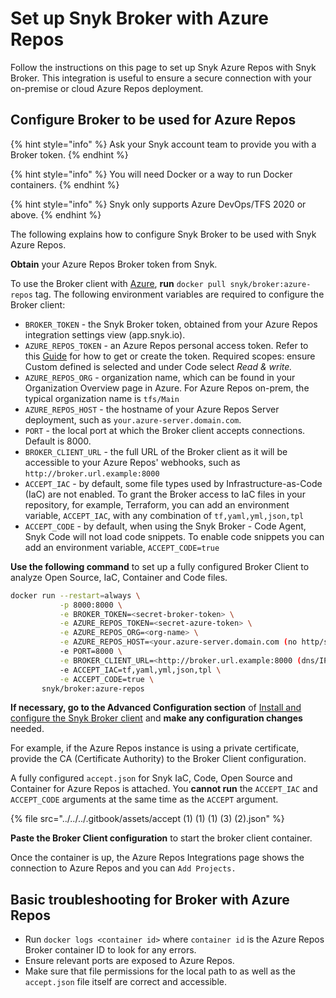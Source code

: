 # Set up Snyk Broker with Azure Repos

Follow the instructions on this page to set up Snyk Azure Repos with Snyk Broker. This integration  is useful to ensure a secure connection with your on-premise or cloud Azure Repos deployment.

## Configure Broker to be used for Azure Repos

{% hint style="info" %}
Ask your Snyk account team to provide you with a Broker token.
{% endhint %}

{% hint style="info" %}
You will need Docker or a way to run Docker containers.
{% endhint %}

{% hint style="info" %}
Snyk only supports Azure DevOps/TFS 2020 or above.
{% endhint %}

The following explains how to configure Snyk Broker to be used with Snyk Azure Repos.

**Obtain** your Azure Repos Broker token from Snyk.

To use the Broker client with [Azure](https://azure.microsoft.com/en-us/services/devops/), **run** `docker pull snyk/broker:azure-repos` tag. The following environment variables are required to configure the Broker client:

* `BROKER_TOKEN` - the Snyk Broker token, obtained from your Azure Repos integration settings view (app.snyk.io).
* `AZURE_REPOS_TOKEN` - an Azure Repos personal access token. Refer to this [Guide](https://docs.microsoft.com/en-us/azure/devops/organizations/accounts/use-personal-access-tokens-to-authenticate?view=azure-devops\&tabs=preview-page) for how to get or create the token. Required scopes: ensure Custom defined is selected and under Code select _Read & write._
* `AZURE_REPOS_ORG` - organization name, which can be found in your Organization Overview page in Azure. For Azure Repos on-prem, the typical organization name is `tfs/Main`
* `AZURE_REPOS_HOST` - the hostname of your Azure Repos Server deployment, such as `your.azure-server.domain.com`.
* `PORT` - the local port at which the Broker client accepts connections. Default is 8000.
* `BROKER_CLIENT_URL` - the full URL of the Broker client as it will be accessible to your Azure Repos' webhooks, such as `http://broker.url.example:8000`
* `ACCEPT_IAC` - by default, some file types used by Infrastructure-as-Code (IaC) are not enabled. To grant the Broker access to IaC files in your repository, for example, Terraform, you can add an environment variable, `ACCEPT_IAC`, with any combination of `tf,yaml,yml,json,tpl`
* `ACCEPT_CODE` - by default, when using the Snyk Broker - Code Agent, Snyk Code will not load code snippets. To enable code snippets you can add an environment variable, `ACCEPT_CODE=true`

**Use the following command** to set up a fully configured Broker Client to analyze Open Source, IaC, Container and Code files.

```bash
docker run --restart=always \
           -p 8000:8000 \
           -e BROKER_TOKEN=<secret-broker-token> \
           -e AZURE_REPOS_TOKEN=<secret-azure-token> \
           -e AZURE_REPOS_ORG=<org-name> \
           -e AZURE_REPOS_HOST=<your.azure-server.domain.com (no http/s)> \
           -e PORT=8000 \
           -e BROKER_CLIENT_URL=<http://broker.url.example:8000 (dns/IP:port)> \
           -e ACCEPT_IAC=tf,yaml,yml,json,tpl \
           -e ACCEPT_CODE=true \
       snyk/broker:azure-repos
```

**If necessary, go to the Advanced Configuration section** of [Install and configure the Snyk Broker client](../set-up-snyk-broker/how-to-install-and-configure-your-snyk-broker-client.md) and **make any configuration changes** needed.

For example, if the Azure Repos instance is using a private certificate, provide the CA (Certificate Authority) to the Broker Client configuration.

A fully configured `accept.json` for Snyk IaC, Code, Open Source and Container for Azure Repos is attached. You **cannot run** the `ACCEPT_IAC` and `ACCEPT_CODE` arguments at the same time as the `ACCEPT` argument.

{% file src="../../../.gitbook/assets/accept (1) (1) (1) (3) (2).json" %}

**Paste the Broker Client configuration** to start the broker client container.

Once the container is up, the Azure Repos Integrations page shows the connection to Azure Repos and you can `Add Projects.`

## Basic troubleshooting for Broker with Azure Repos

* Run `docker logs <container id>` where `container id` is the Azure Repos Broker container ID to look for any errors.
* Ensure relevant ports are exposed to Azure Repos.
* Make sure that file permissions for the local path to as well as the `accept.json` file itself are correct and accessible.
